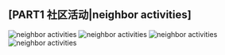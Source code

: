 ## **[PART1 社区活动|neighbor activities]**
![](https://s1.328888.xyz/2022/08/14/ToFkC.jpg "neighbor activities")
![](https://s1.328888.xyz/2022/08/14/ToleN.jpg "neighbor activities")
![](https://s1.328888.xyz/2022/08/14/ToOJd.jpg "neighbor activities")
![](https://s1.328888.xyz/2022/08/14/TojWU.jpg "neighbor activities")

